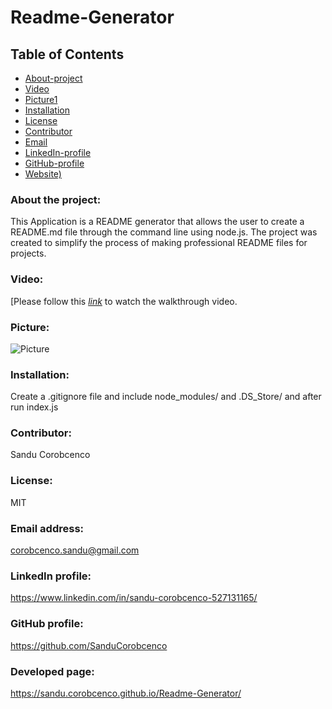# Readme-Generator

## Table of Contents

- [About-project](#Description)
- [Video](#Video)
- [Picture1](#Picture1)
- [Installation](#Installation)
- [License](#License)
- [Contributor](#Contributor)
- [Email](#Email)
- [LinkedIn-profile](#LinkedIn-profile)
- [GitHub-profile](#GitHub-profile)
- [Website)](#Website)

### About the project:

This Application is a README generator that allows the user to create a README.md file through the command line using node.js. The project was created to simplify the process of making professional README files for projects.

### Video:

[Please follow this *[link](https://drive.google.com/file/d/1c1bkAVQfjBZL-gayQer3biHmQrmACg6d/view)* to watch the walkthrough video.

### Picture:

![Picture](./)

### Installation:

Create a .gitignore file and include node_modules/ and .DS_Store/ and after run index.js

### Contributor:

Sandu Corobcenco

### License:

MIT

### Email address:

corobcenco.sandu@gmail.com

### LinkedIn profile:

https://www.linkedin.com/in/sandu-corobcenco-527131165/

### GitHub profile:

https://github.com/SanduCorobcenco

### Developed page:

https://sandu.corobcenco.github.io/Readme-Generator/
